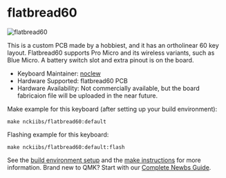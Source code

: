 # flatbread60

![flatbread60](https://i.imgur.com/kIPP0JKl.jpg)

This is a custom PCB made by a hobbiest, and it has an ortholinear 60 key layout. Flatbread60 supports Pro Micro and its wireless variants, such as Blue Micro. A battery switch slot and extra pinout is on the board.  

* Keyboard Maintainer: [noclew](https://github.com/noclew)
* Hardware Supported: flatbread60 PCB
* Hardware Availability: Not commercially available, but the board fabricaion file will be uploaded in the near future.

Make example for this keyboard (after setting up your build environment):

    make nckiibs/flatbread60:default

Flashing example for this keyboard:
    
    make nckiibs/flatbread60:default:flash

See the [build environment setup](https://docs.qmk.fm/#/getting_started_build_tools) and the [make instructions](https://docs.qmk.fm/#/getting_started_make_guide) for more information. Brand new to QMK? Start with our [Complete Newbs Guide](https://docs.qmk.fm/#/newbs).
